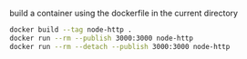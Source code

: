 build a container using the dockerfile in the current directory
```sh
docker build --tag node-http .
docker run --rm --publish 3000:3000 node-http
docker run --rm --detach --publish 3000:3000 node-http
```  